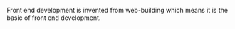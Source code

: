 Front end development is invented from web-building which means it is the basic of front end development.